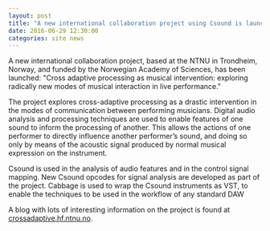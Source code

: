 ```yaml
---
layout: post
title: "A new international collaboration project using Csound is launched"
date: 2016-06-29 12:30:00
categories: site news 
---
```


A new international collaboration project, based at the NTNU in
Trondheim, Norway, and funded by the Norwegian Academy of Sciences,
has been launched: "Cross adaptive processing as musical intervention:
exploring radically new modes of musical interaction in live performance."

The project explores cross-adaptive processing as a drastic
intervention in the modes of communication between performing
musicians. Digital audio analysis and processing techniques are used
to enable features of one sound to inform the processing of another.
This allows the actions of one performer to directly influence another
performer’s sound, and doing so only by means of the acoustic signal
produced by normal musical expression on the instrument.

Csound is used in the analysis of audio features and in the control
signal mapping. New Csound opcodes for signal analysis are developed
as part of the project. Cabbage is used to wrap the Csound instruments
as VST, to enable the techniques to be used in the workflow of any
standard DAW

A blog with lots of interesting information on the project is found
at [crossadaptive.hf.ntnu.no](http://crossadaptive.hf.ntnu.no/).
